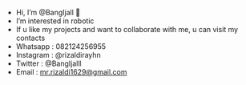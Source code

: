 - Hi, I’m @BangIjall 👋
- I’m interested in robotic
- If u like my projects and want to collaborate with me, u can visit my contacts
- Whatsapp : 082124256955
- Instagram : @rizaldirayhn
- Twitter : @BangIjalll
- Email : mr.rizaldi1629@gmail.com

<!---
BangIjall/BangIjall is a ✨ special ✨ repository because its `README.md` (this file) appears on your GitHub profile.
You can click the Preview link to take a look at your changes.
--->
